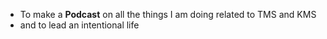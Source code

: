 - To make a **Podcast** on all the things I am doing related to TMS and KMS
- and to lead an intentional life
